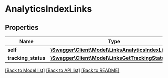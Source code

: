 # AnalyticsIndexLinks

## Properties
Name | Type | Description | Notes
------------ | ------------- | ------------- | -------------
**self** | [**\Swagger\Client\Model\LinksAnalyticsIndexLink**](LinksAnalyticsIndexLink.md) |  | 
**tracking_status** | [**\Swagger\Client\Model\LinksGetTrackingStatusLink**](LinksGetTrackingStatusLink.md) |  | [optional] 

[[Back to Model list]](../README.md#documentation-for-models) [[Back to API list]](../README.md#documentation-for-api-endpoints) [[Back to README]](../README.md)


